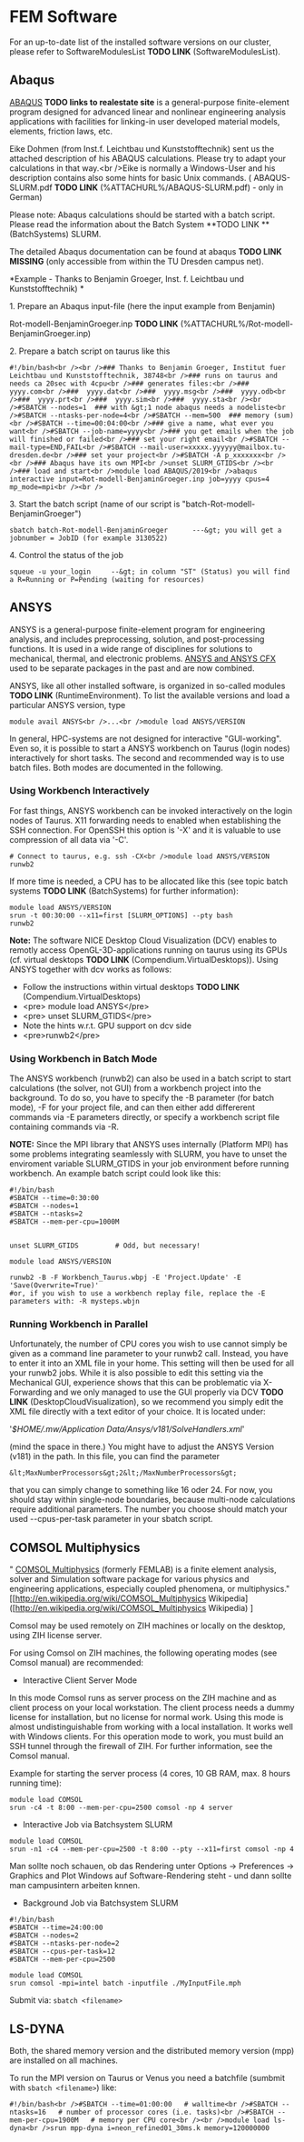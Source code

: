 # FEM Software

For an up-to-date list of the installed software versions on our
cluster, please refer to SoftwareModulesList **TODO LINK** (SoftwareModulesList).

## Abaqus

[ABAQUS](http://www.hks.com) **TODO links to realestate site** is a general-purpose finite-element program
designed for advanced linear and nonlinear engineering analysis
applications with facilities for linking-in user developed material
models, elements, friction laws, etc.

Eike Dohmen (from Inst.f. Leichtbau und Kunststofftechnik) sent us the
attached description of his ABAQUS calculations. Please try to adapt
your calculations in that way.\<br />Eike is normally a Windows-User and
his description contains also some hints for basic Unix commands. (
ABAQUS-SLURM.pdf **TODO LINK** (%ATTACHURL%/ABAQUS-SLURM.pdf) - only in German)

Please note: Abaqus calculations should be started with a batch script.
Please read the information about the Batch System **TODO LINK **  (BatchSystems)
SLURM.

The detailed Abaqus documentation can be found at
abaqus **TODO LINK MISSING** (only accessible from within the
TU Dresden campus net).

\*Example - Thanks to Benjamin Groeger, Inst. f. Leichtbau und
Kunststofftechnik) \*

1\. Prepare an Abaqus input-file (here the input example from Benjamin)

Rot-modell-BenjaminGroeger.inp **TODO LINK**  (%ATTACHURL%/Rot-modell-BenjaminGroeger.inp)

2\. Prepare a batch script on taurus like this

```
#!/bin/bash<br /><br />### Thanks to Benjamin Groeger, Institut fuer Leichtbau und Kunststofftechnik, 38748<br />### runs on taurus and needs ca 20sec with 4cpu<br />### generates files:<br />###  yyyy.com<br />###  yyyy.dat<br />###  yyyy.msg<br />###  yyyy.odb<br />###  yyyy.prt<br />###  yyyy.sim<br />###  yyyy.sta<br /><br />#SBATCH --nodes=1  ### with &gt;1 node abaqus needs a nodeliste<br />#SBATCH --ntasks-per-node=4<br />#SBATCH --mem=500  ### memory (sum)<br />#SBATCH --time=00:04:00<br />### give a name, what ever you want<br />#SBATCH --job-name=yyyy<br />### you get emails when the job will finished or failed<br />### set your right email<br />#SBATCH --mail-type=END,FAIL<br />#SBATCH --mail-user=xxxxx.yyyyyy@mailbox.tu-dresden.de<br />### set your project<br />#SBATCH -A p_xxxxxxx<br /><br />### Abaqus have its own MPI<br />unset SLURM_GTIDS<br /><br />### load and start<br />module load ABAQUS/2019<br />abaqus interactive input=Rot-modell-BenjaminGroeger.inp job=yyyy cpus=4 mp_mode=mpi<br /><br />
```

3\. Start the batch script (name of our script is
"batch-Rot-modell-BenjaminGroeger")

```
sbatch batch-Rot-modell-BenjaminGroeger      ---&gt; you will get a jobnumber = JobID (for example 3130522)
```

4\. Control the status of the job

```
squeue -u your_login     --&gt; in column "ST" (Status) you will find a R=Running or P=Pending (waiting for resources)
```

## ANSYS

ANSYS is a general-purpose finite-element program for engineering
analysis, and includes preprocessing, solution, and post-processing
functions. It is used in a wide range of disciplines for solutions to
mechanical, thermal, and electronic problems. [ANSYS and ANSYS
CFX](http://www.ansys.com) used to be separate packages in the past and
are now combined.

ANSYS, like all other installed software, is organized in so-called
modules **TODO LINK** (RuntimeEnvironment). To list the available versions and load a
particular ANSYS version, type

```
module avail ANSYS<br />...<br />module load ANSYS/VERSION
```

In general, HPC-systems are not designed for interactive "GUI-working".
Even so, it is possible to start a ANSYS workbench on Taurus (login
nodes) interactively for short tasks. The second and recommended way is
to use batch files. Both modes are documented in the following.

### Using Workbench Interactively

For fast things, ANSYS workbench can be invoked interactively on the
login nodes of Taurus. X11 forwarding needs to enabled when establishing
the SSH connection. For OpenSSH this option is '-X' and it is valuable
to use compression of all data via '-C'.

```
# Connect to taurus, e.g. ssh -CX<br />module load ANSYS/VERSION
runwb2
```

If more time is needed, a CPU has to be allocated like this (see topic
batch systems **TODO LINK** (BatchSystems) for further information):

```
module load ANSYS/VERSION  
srun -t 00:30:00 --x11=first [SLURM_OPTIONS] --pty bash
runwb2
```

**Note:** The software NICE Desktop Cloud Visualization (DCV) enables to
remotly access OpenGL-3D-applications running on taurus using its GPUs
(cf. virtual desktops **TODO LINK** (Compendium.VirtualDesktops)). Using ANSYS
together with dcv works as follows:

-   Follow the instructions within virtual
    desktops **TODO LINK** (Compendium.VirtualDesktops)
-   \<pre> module load ANSYS\</pre>
-   \<pre> unset SLURM_GTIDS\</pre>
-   Note the hints w.r.t. GPU support on dcv side
-   \<pre>runwb2\</pre>

### Using Workbench in Batch Mode

The ANSYS workbench (runwb2) can also be used in a batch script to start
calculations (the solver, not GUI) from a workbench project into the
background. To do so, you have to specify the -B parameter (for batch
mode), -F for your project file, and can then either add differerent
commands via -E parameters directly, or specify a workbench script file
containing commands via -R.

**NOTE:** Since the MPI library that ANSYS uses internally (Platform
MPI) has some problems integrating seamlessly with SLURM, you have to
unset the enviroment variable SLURM_GTIDS in your job environment before
running workbench. An example batch script could look like this:

    #!/bin/bash
    #SBATCH --time=0:30:00
    #SBATCH --nodes=1
    #SBATCH --ntasks=2
    #SBATCH --mem-per-cpu=1000M


    unset SLURM_GTIDS         # Odd, but necessary!

    module load ANSYS/VERSION

    runwb2 -B -F Workbench_Taurus.wbpj -E 'Project.Update' -E 'Save(Overwrite=True)'
    #or, if you wish to use a workbench replay file, replace the -E parameters with: -R mysteps.wbjn

### Running Workbench in Parallel

Unfortunately, the number of CPU cores you wish to use cannot simply be
given as a command line parameter to your runwb2 call. Instead, you have
to enter it into an XML file in your home. This setting will then be
used for all your runwb2 jobs. While it is also possible to edit this
setting via the Mechanical GUI, experience shows that this can be
problematic via X-Forwarding and we only managed to use the GUI properly
via DCV **TODO LINK** (DesktopCloudVisualization), so we recommend you simply edit
the XML file directly with a text editor of your choice. It is located
under:

'*$HOME/.mw/Application Data/Ansys/v181/SolveHandlers.xml*'

(mind the space in there.) You might have to adjust the ANSYS Version
(v181) in the path. In this file, you can find the parameter

    &lt;MaxNumberProcessors&gt;2&lt;/MaxNumberProcessors&gt;

that you can simply change to something like 16 oder 24. For now, you
should stay within single-node boundaries, because multi-node
calculations require additional parameters. The number you choose should
match your used --cpus-per-task parameter in your sbatch script.

## COMSOL Multiphysics

" [COMSOL Multiphysics](http://www.comsol.com) (formerly FEMLAB) is a
finite element analysis, solver and Simulation software package for
various physics and engineering applications, especially coupled
phenomena, or multiphysics."
[\[http://en.wikipedia.org/wiki/COMSOL_Multiphysics Wikipedia]
([http://en.wikipedia.org/wiki/COMSOL_Multiphysics Wikipedia)
\]

Comsol may be used remotely on ZIH machines or locally on the desktop,
using ZIH license server.

For using Comsol on ZIH machines, the following operating modes (see
Comsol manual) are recommended:

-   Interactive Client Server Mode

In this mode Comsol runs as server process on the ZIH machine and as
client process on your local workstation. The client process needs a
dummy license for installation, but no license for normal work. Using
this mode is almost undistinguishable from working with a local
installation. It works well with Windows clients. For this operation
mode to work, you must build an SSH tunnel through the firewall of ZIH.
For further information, see the Comsol manual.

Example for starting the server process (4 cores, 10 GB RAM, max. 8
hours running time):

    module load COMSOL
    srun -c4 -t 8:00 --mem-per-cpu=2500 comsol -np 4 server

-   Interactive Job via Batchsystem SLURM

<!-- -->

    module load COMSOL
    srun -n1 -c4 --mem-per-cpu=2500 -t 8:00 --pty --x11=first comsol -np 4

Man sollte noch schauen, ob das Rendering unter Options -> Preferences
-> Graphics and Plot Windows auf Software-Rendering steht - und dann
sollte man campusintern arbeiten knnen.

-   Background Job via Batchsystem SLURM

<!-- -->

    #!/bin/bash
    #SBATCH --time=24:00:00
    #SBATCH --nodes=2
    #SBATCH --ntasks-per-node=2
    #SBATCH --cpus-per-task=12
    #SBATCH --mem-per-cpu=2500

    module load COMSOL
    srun comsol -mpi=intel batch -inputfile ./MyInputFile.mph

Submit via: `sbatch <filename>`

## LS-DYNA

Both, the shared memory version and the distributed memory version (mpp)
are installed on all machines.

To run the MPI version on Taurus or Venus you need a batchfile (sumbmit
with `sbatch <filename>`) like:

    #!/bin/bash<br />#SBATCH --time=01:00:00   # walltime<br />#SBATCH --ntasks=16   # number of processor cores (i.e. tasks)<br />#SBATCH --mem-per-cpu=1900M   # memory per CPU core<br /><br />module load ls-dyna<br />srun mpp-dyna i=neon_refined01_30ms.k memory=120000000
